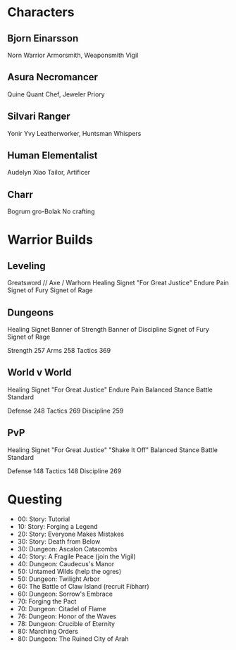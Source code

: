 Characters
==========

## Bjorn Einarsson
  Norn Warrior
  Armorsmith, Weaponsmith
  Vigil
## Asura Necromancer
  Quine Quant
  Chef, Jeweler
  Priory
## Silvari Ranger
  Yonir Yvy
  Leatherworker, Huntsman
  Whispers
## Human Elementalist
  Audelyn Xiao
  Tailor, Artificer
## Charr <something>
  Bogrum gro-Bolak
  No crafting

# Warrior Builds

## Leveling

Greatsword // Axe / Warhorn
Healing Signet
"For Great Justice"
Endure Pain
Signet of Fury
Signet of Rage

## Dungeons

Healing Signet
Banner of Strength
Banner of Discipline
Signet of Fury
Signet of Rage

Strength 257
Arms 258
Tactics 369

## World v World

Healing Signet
"For Great Justice"
Endure Pain
Balanced Stance
Battle Standard

Defense 248
Tactics 269
Discipline 259

## PvP

Healing Signet
"For Great Justice"
"Shake It Off"
Balanced Stance
Battle Standard

Defense 148
Tactics 148
Discipline 269

# Questing

- 00: Story: Tutorial 
- 10: Story: Forging a Legend
- 20: Story: Everyone Makes Mistakes
- 30: Story: Death from Below
- 30: Dungeon: Ascalon Catacombs
- 40: Story: A Fragile Peace (join the Vigil)
- 40: Dungeon: Caudecus's Manor
- 50: Untamed Wilds (help the ogres)
- 50: Dungeon: Twilight Arbor
- 60: The Battle of Claw Island (recruit Fibharr)
- 60: Dungeon: Sorrow's Embrace
- 70: Forging the Pact
- 70: Dungeon: Citadel of Flame
- 76: Dungeon: Honor of the Waves
- 78: Dungeon: Crucible of Eternity
- 80: Marching Orders
- 80: Dungeon: The Ruined City of Arah
